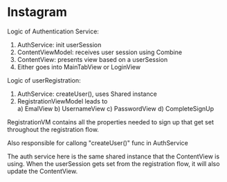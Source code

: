 # Instagram

Logic of Authentication Service:
1) AuthService: init userSession
2) ContentViewModel: receives  user session using Combine
3) ContentView: presents view based on a userSession
4) Either goes into MainTabView or LoginView

Logic of userRegistration:
1) AuthService: createUser(), uses Shared instance
2) RegistrationViewModel leads to  
a) EmalView
b) UsernameView
c) PasswordView
d) CompleteSignUp

RegistrationVM contains all the properties needed to sign up that get set throughout the registration flow.

Also responsible for callong "createUser()" func in AuthService

The auth service here is the same shared instance that the ContentView is using. When the userSession gets set from the registration flow, it will also update the ContentView.
